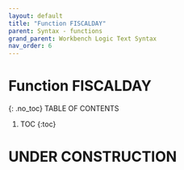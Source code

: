 ```yaml
---
layout: default
title: "Function FISCALDAY"
parent: Syntax - functions
grand_parent: Workbench Logic Text Syntax
nav_order: 6
---
```

# Function FISCALDAY
{: .no_toc}
TABLE OF CONTENTS 
1. TOC
{:toc}  
 
# UNDER CONSTRUCTION
